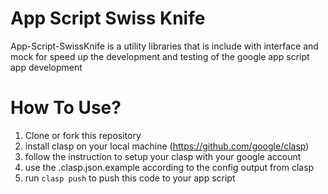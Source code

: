 # App Script Swiss Knife
App-Script-SwissKnife is a utility libraries that is include with interface and mock for speed up the development and testing of the google app script app development

# How To Use?
1. Clone or fork this repository
2. install clasp on your local machine (https://github.com/google/clasp)
3. follow the instruction to setup your clasp with your google account
4. use the .clasp.json.example according to the config output from clasp
5. run `clasp push` to push this code to your app script
